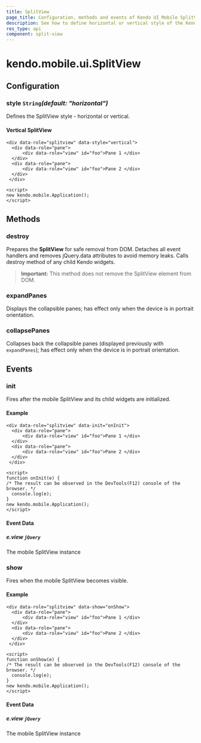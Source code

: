 ```yaml
---
title: SplitView
page_title: Configuration, methods and events of Kendo UI Mobile SplitView
description: See how to define horizontal or vertical style of the Kendo UI Mobile SplitView widget and learn which events are fired.
res_type: api
component: split-view
---
```


# kendo.mobile.ui.SplitView

## Configuration

### style `String`*(default: "horizontal")*

Defines the SplitView style - horizontal or vertical.

#### Vertical SplitView

    <div data-role="splitview" data-style="vertical">
      <div data-role="pane">
          <div data-role="view" id="foo">Pane 1 </div>
      </div>
      <div data-role="pane">
          <div data-role="view" id="foo">Pane 2 </div>
      </div>
     </div>

    <script>
    new kendo.mobile.Application();
    </script>

## Methods

### destroy

Prepares the **SplitView** for safe removal from DOM. Detaches all event handlers and removes jQuery.data attributes to avoid memory leaks. Calls destroy method of any child Kendo widgets.

> **Important:** This method does not remove the SplitView element from DOM.


### expandPanes

Displays the collapsible panes; has effect only when the device is in portrait orientation.

### collapsePanes

Collapses back the collapsible panes (displayed previously with `expandPanes`); has effect only when the device is in portrait orientation.

## Events

### init

Fires after the mobile SplitView and its child widgets are initialized.

#### Example

    <div data-role="splitview" data-init="onInit">
      <div data-role="pane">
          <div data-role="view" id="foo">Pane 1 </div>
      </div>
      <div data-role="pane">
          <div data-role="view" id="foo">Pane 2 </div>
      </div>
     </div>

    <script>
    function onInit(e) {
	/* The result can be observed in the DevTools(F12) console of the browser. */
      console.log(e);
    }
    new kendo.mobile.Application();
    </script>

#### Event Data

##### e.view `jQuery`

The mobile SplitView instance

### show

Fires when the mobile SplitView becomes visible.

#### Example

    <div data-role="splitview" data-show="onShow">
      <div data-role="pane">
          <div data-role="view" id="foo">Pane 1 </div>
      </div>
      <div data-role="pane">
          <div data-role="view" id="foo">Pane 2 </div>
      </div>
     </div>

    <script>
    function onShow(e) {
	/* The result can be observed in the DevTools(F12) console of the browser. */
      console.log(e);
    }
    new kendo.mobile.Application();
    </script>

#### Event Data

##### e.view `jQuery`

The mobile SplitView instance
